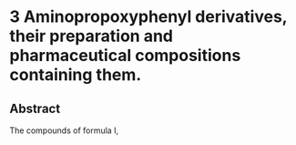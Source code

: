 # 3 Aminopropoxyphenyl derivatives, their preparation and pharmaceutical compositions containing them.

## Abstract
The compounds of formula I,